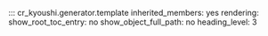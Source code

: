 ::: cr_kyoushi.generator.template
    inherited_members: yes
    rendering:
        show_root_toc_entry: no
        show_object_full_path: no
        heading_level: 3
